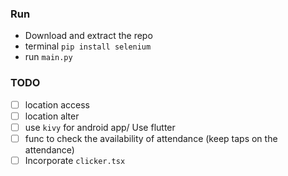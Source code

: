 ### Run
- Download and extract the repo
- terminal `pip install selenium`
- run `main.py`
### TODO
- [ ] location access
- [ ] location alter
- [ ] use `kivy` for android app/ Use flutter
- [ ] func to check the availability of attendance (keep taps on the attendance)
- [ ] Incorporate `clicker.tsx`
